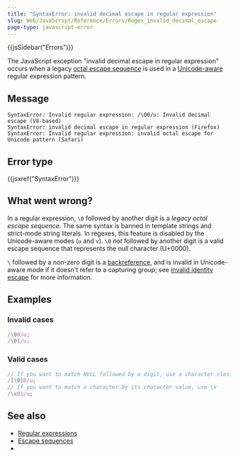 ```yaml
---
title: "SyntaxError: invalid decimal escape in regular expression"
slug: Web/JavaScript/Reference/Errors/Regex_invalid_decimal_escape
page-type: javascript-error
---
```


{{jsSidebar("Errors")}}

The JavaScript exception "invalid decimal escape in regular expression" occurs when a legacy [octal escape sequence](/Web/JavaScript/Reference/Deprecated_and_obsolete_features#escape_sequences) is used in a [Unicode-aware](/Web/JavaScript/Reference/Global_Objects/RegExp/unicode#unicode-aware_mode) regular expression pattern.

## Message

```plain
SyntaxError: Invalid regular expression: /\00/u: Invalid decimal escape (V8-based)
SyntaxError: invalid decimal escape in regular expression (Firefox)
SyntaxError: Invalid regular expression: invalid octal escape for Unicode pattern (Safari)
```

## Error type

{{jsxref("SyntaxError")}}

## What went wrong?

In a regular expression, `\0` followed by another digit is a _legacy octal escape sequence_. The same syntax is banned in template strings and strict-mode string literals. In regexes, this feature is disabled by the Unicode-aware modes (`u` and `v`). `\0` _not_ followed by another digit is a valid escape sequence that represents the null character (U+0000).

`\` followed by a non-zero digit is a [backreference](/Web/JavaScript/Reference/Regular_expressions/Backreference), and is invalid in Unicode-aware mode if it doesn't refer to a capturing group; see [invalid identity escape](/Web/JavaScript/Reference/Errors/Regex_invalid_identity_escape) for more information.

## Examples

### Invalid cases

```js example-bad
/\00/u;
/\01/u;
```

### Valid cases

```js example-good
// If you want to match NULL followed by a digit, use a character class
/[\0]0/u;
// If you want to match a character by its character value, use \x
/\x01/u;
```

## See also

- [Regular expressions](/Web/JavaScript/Reference/Regular_expressions)
- [Escape sequences](/Web/JavaScript/Reference/Regular_expressions#escape_sequences)
- 
